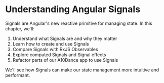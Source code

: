 # Understanding Angular Signals

Signals are Angular's new reactive primitive for managing state. In this chapter, we'll:

1. Understand what Signals are and why they matter
2. Learn how to create and use Signals
3. Compare Signals with RxJS Observables
4. Explore computed Signals and Signal effects
5. Refactor parts of our A10Dance app to use Signals

We'll see how Signals can make our state management more intuitive and performant.

